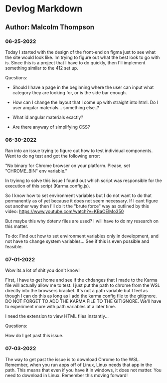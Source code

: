 # Devlog Markdown

## Author: Malcolm Thompson

### 06-25-2022

Today I started with the design of the front-end on figma just to see what the site would look like.
Im trying to figure out what the best look to go with is. Since this is a project that I have to do 
quickly, then I'll implement something similar to the 412 set up.

Questions: 

- Should I have a page in the beginning where the user can input what category they are looking for, or 
  is the side bar enough.

- How can I change the layout that I come up with straight into html. Do I user angular materials... 
  something else..?

- What id angular materials exactly?

- Are there anyway of simplifying CSS?

### 06-30-2022 

Ran into an issue trying to figure out how to test individual components. Went to do ng test and got
the following error:

"No binary for Chrome browser on your platform.
  Please, set "CHROME_BIN" env variable."

In tryinng to solve this issue I found out which script was responsible for the execution of this script (Karma.config.js).

So I know how to set environment variables but I do not want to do that permanently as of yet because it does not seem necessary. If I cant figure out another way then I'll do it the "brute force" way as outlined by this video:
https://www.youtube.com/watch?v=KBaOElMo350

But maybe this why dotenv files are used? I will have to do my research on this matter. 

To do:
Find out how to set environment variables only in development, and not have to change system variables... See if this is even possible and feasible.


### 07-01-2022

Wow its a lot of shit you don't know!

First, I have to get home and see if the chdanges that I made to the Karma file will actually allow me to test. I just put the path to chrome from the WSL directly into the browsers bracket. It's not a path variable but I feel as though I can do this as long as I add the karma config file to the gitignore. DO NOT FORGET TO ADD THE KARMA FILE TO THE GITIGNORE. We'll have to experiment more with path variables at a later time.

I need the extension to view HTML files instantly...


Questions:

How do I get past this issue.

### 07-03-2022

The way to get past the issue is to download Chrome to the WSL. Remember, when you run apps off of Linux, Linux needs that app in the path. This means that even if you have it in windows, it does not matter. You need to download in Linux. Remember this moving forward!

